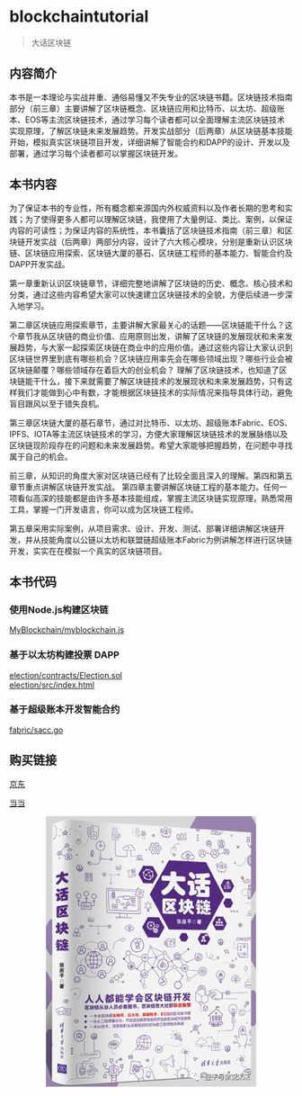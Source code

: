 

# blockchaintutorial

>大话区块链

## 内容简介
本书是一本理论与实战并重、通俗易懂又不失专业的区块链书籍。区块链技术指南部分（前三章）主要讲解了区块链概念、区块链应用和比特币、以太坊、超级账本、EOS等主流区块链技术，通过学习每个读者都可以全面理解主流区块链技术实现原理，了解区块链未来发展趋势。开发实战部分（后两章）从区块链基本技能开始，模拟真实区块链项目开发，详细讲解了智能合约和DAPP的设计、开发以及部署，通过学习每个读者都可以掌握区块链开发。

## 本书内容
为了保证本书的专业性，所有概念都来源国内外权威资料以及作者长期的思考和实践；为了使得更多人都可以理解区块链，我使用了大量例证、类比、案例，以保证内容的可读性；为保证内容的系统性，本书囊括了区块链技术指南（前三章）和区块链开发实战（后两章）两部分内容，设计了六大核心模块，分别是重新认识区块链、区块链应用探索、区块链大厦的基石、区块链工程师的基本能力、智能合约及DAPP开发实战。

第一章重新认识区块链章节，详细完整地讲解了区块链的历史、概念、核心技术和分类，通过这些内容希望大家可以快速建立区块链技术的全貌，方便后续进一步深入地学习。

第二章区块链应用探索章节，主要讲解大家最关心的话题——区块链能干什么？这个章节我从区块链的商业价值、应用原则出发，讲解了区块链的发展现状和未来发展趋势，与大家一起探索区块链在商业中的应用价值。通过这些内容让大家认识到区块链世界里到底有哪些机会？区块链应用率先会在哪些领域出现？哪些行业会被区块链颠覆？哪些领域存在着巨大的创业机会？
理解了区块链技术，也知道了区块链能干什么，接下来就需要了解区块链技术的发展现状和未来发展趋势，只有这样我们才能做到心中有数，才能根据区块链技术的实际情况来指导具体行动，避免盲目跟风以至于错失良机。

第三章区块链大厦的基石章节，通过对比特币、以太坊、超级账本Fabric、EOS、IPFS、IOTA等主流区块链技术的学习，方便大家理解区块链技术的发展脉络以及区块链现阶段存在的问题和未来发展趋势。希望大家能够把握趋势，在问题中寻找属于自己的机会。

前三章，从知识的角度大家对区块链已经有了比较全面且深入的理解。第四和第五章节重点讲解区块链开发实战。
第四章主要讲解区块链工程的基本能力。任何一项看似高深的技能都是由许多基本技能组成，掌握主流区块链实现原理，熟悉常用工具，掌握一门开发语言，你可以成为区块链工程师。

第五章采用实际案例，从项目需求、设计、开发、测试、部署详细讲解区块链开发，并从技能角度以公链以太坊和联盟链超级账本Fabric为例讲解怎样进行区块链开发，实实在在模拟一个真实的区块链项目。

## 本书代码
### 使用Node.js构建区块链
[MyBlockchain/myblockchain.js](./MyBlockchain/myblockchain.js)

### 基于以太坊构建投票 DAPP
[election/contracts/Election.sol](./lection/contracts/Election.sol)  
[election/src/index.html](./election/src/index.html)

### 基于超级账本开发智能合约  
[fabric/sacc.go](./fabric/sacc.go)

## 购买链接 

[京东](https://item.jd.com/12719282.html)

[当当](http://product.dangdang.com/27950523.html)


<div align=center>


![大话区块链](./pic/book.jpg)
</div>
